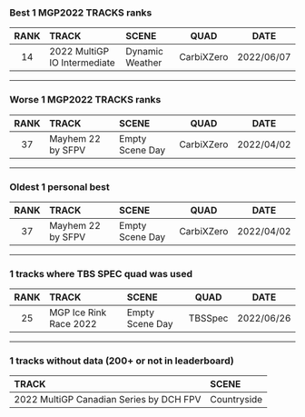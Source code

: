 ### Best 1 MGP2022 TRACKS ranks
|RANK|TRACK|SCENE|QUAD|DATE|
|:---:|:---|:---|:---:|:---:|
|14|2022 MultiGP IO Intermediate|Dynamic Weather|CarbiXZero|2022/06/07|
---
### Worse 1 MGP2022 TRACKS ranks
|RANK|TRACK|SCENE|QUAD|DATE|
|:---:|:---|:---|:---:|:---:|
|37|Mayhem 22 by SFPV|Empty Scene Day|CarbiXZero|2022/04/02|
---
### Oldest 1 personal best
|RANK|TRACK|SCENE|QUAD|DATE|
|:---:|:---|:---|:---:|:---:|
|37|Mayhem 22 by SFPV|Empty Scene Day|CarbiXZero|2022/04/02|
---
### 1 tracks where TBS SPEC quad was used
|RANK|TRACK|SCENE|QUAD|DATE|
|:---:|:---|:---|:---:|:---:|
|25|MGP Ice Rink Race 2022|Empty Scene Day|TBSSpec|2022/06/26|
---
### 1 tracks without data (200+ or not in leaderboard)
|TRACK|SCENE|
|:---|:---|
|2022 MultiGP Canadian Series by DCH FPV|Countryside|

